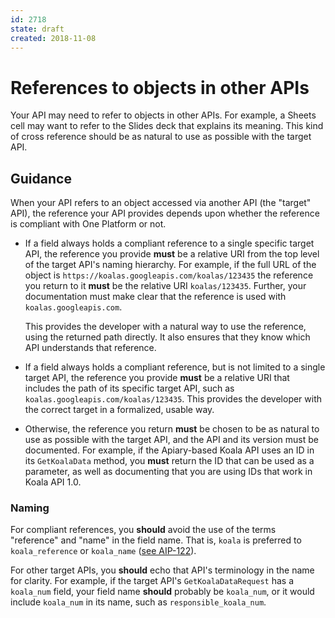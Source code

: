 ```yaml
---
id: 2718
state: draft
created: 2018-11-08
---
```


# References to objects in other APIs

Your API may need to refer to objects in other APIs. For example, a Sheets cell
may want to refer to the Slides deck that explains its meaning. This kind of
cross reference should be as natural to use as possible with the target API.

## Guidance

When your API refers to an object accessed via another API (the "target" API),
the reference your API provides depends upon whether the reference is compliant
with One Platform or not.

- If a field always holds a compliant reference to a single specific target
  API, the reference you provide **must** be a relative URI from the top level
  of the target API's naming hierarchy. For example, if the full URL of the
  object is `https://koalas.googleapis.com/koalas/123435` the reference you
  return to it **must** be the relative URI `koalas/123435`. Further, your
  documentation must make clear that the reference is used with
  `koalas.googleapis.com`.

  This provides the developer with a natural way to use the reference, using
  the returned path directly. It also ensures that they know which API
  understands that reference.

- If a field always holds a compliant reference, but is not limited to a single
  target API, the reference you provide **must** be a relative URI that
  includes the path of its specific target API, such as
  `koalas.googleapis.com/koalas/123435`. This provides the developer with the
  correct target in a formalized, usable way.

- Otherwise, the reference you return **must** be chosen to be as natural to
  use as possible with the target API, and the API and its version must be
  documented. For example, if the Apiary-based Koala API uses an ID in its
  `GetKoalaData` method, you **must** return the ID that can be used as a
  parameter, as well as documenting that you are using IDs that work in Koala
  API 1.0.

### Naming

For compliant references, you **should** avoid the use of the terms "reference"
and "name" in the field name. That is, `koala` is preferred to
`koala_reference` or `koala_name`
([see AIP-122](../0122.md#fields-representing-another-resource)).

For other target APIs, you **should** echo that API's terminology in the name
for clarity. For example, if the target API's `GetKoalaDataRequest` has a
`koala_num` field, your field name **should** probably be `koala_num`, or it
would include `koala_num` in its name, such as `responsible_koala_num`.
